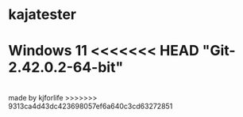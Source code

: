 # kajatester
Windows 11
<<<<<<< HEAD
"Git-2.42.0.2-64-bit"
=======
<br>
made by kjforlife
>>>>>>> 9313ca4d43dc423698057ef6a640c3cd63272851
